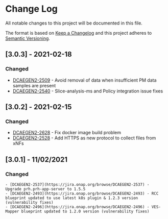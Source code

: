 # Change Log
All notable changes to this project will be documented in this file.

The format is based on [Keep a Changelog](http://keepachangelog.com/)
and this project adheres to [Semantic Versioning](http://semver.org/).

## [3.0.3] - 2021-02-18
### Changed
- [DCAEGEN2-2509](https://jira.onap.org/browse/DCAEGEN2-2509) - Avoid removal of data when insufficient PM data samples are present
- [DCAEGEN2-2540](https://jira.onap.org/browse/DCAEGEN2-2540) - Slice-analysis-ms and Policy integration issue fixes

## [3.0.2] - 2021-02-15
### Changed
- [DCAEGEN2-2628](https://jira.onap.org/browse/DCAEGEN2-2628) - Fix docker image build problem
- [DCAEGEN2-2528](https://jira.onap.org/browse/DCAEGEN2-2528) - Add HTTPS as new protocol to collect files from xNFs

## [3.0.1] - 11/02/2021
### Changed
	- [DCAEGEN2-2537](https://jira.onap.org/browse/DCAEGEN2-2537) - Upgrade prh.prh-app-server to 1.5.5
	- [DCAEGEN2-2493](https://jira.onap.org/browse/DCAEGEN2-2493) - RCC blueprint updated to use latest k8s plugin & 1.2.3 version (vulnerability fixes)
	- [DCAEGEN2-2496](https://jira.onap.org/browse/DCAEGEN2-2496) - VES-Mapper blueprint updated to 1.2.0 version (vulnerability fixes)
